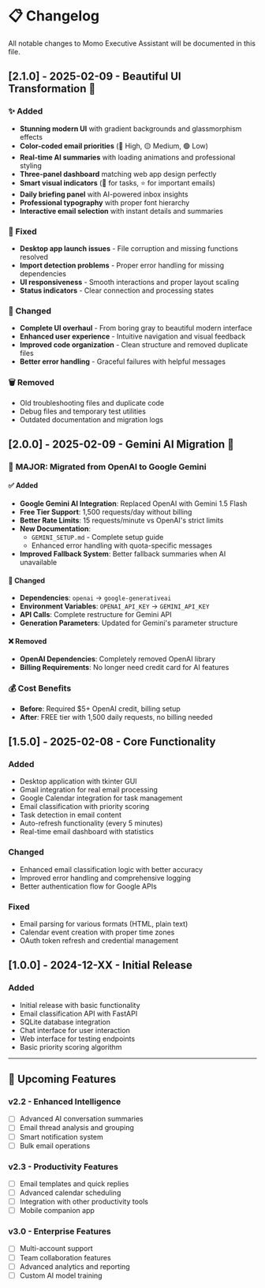 # 📋 Changelog

All notable changes to Momo Executive Assistant will be documented in this file.

## [2.1.0] - 2025-02-09 - Beautiful UI Transformation 🎨

### ✨ Added
- **Stunning modern UI** with gradient backgrounds and glassmorphism effects
- **Color-coded email priorities** (🔴 High, 🟡 Medium, 🟢 Low)
- **Real-time AI summaries** with loading animations and professional styling
- **Three-panel dashboard** matching web app design perfectly
- **Smart visual indicators** (📅 for tasks, ⭐ for important emails)
- **Daily briefing panel** with AI-powered inbox insights
- **Professional typography** with proper font hierarchy
- **Interactive email selection** with instant details and summaries

### 🔧 Fixed
- **Desktop app launch issues** - File corruption and missing functions resolved
- **Import detection problems** - Proper error handling for missing dependencies
- **UI responsiveness** - Smooth interactions and proper layout scaling
- **Status indicators** - Clear connection and processing states

### 🎯 Changed
- **Complete UI overhaul** - From boring gray to beautiful modern interface
- **Enhanced user experience** - Intuitive navigation and visual feedback
- **Improved code organization** - Clean structure and removed duplicate files
- **Better error handling** - Graceful failures with helpful messages

### 🗑️ Removed
- Old troubleshooting files and duplicate code
- Debug files and temporary test utilities
- Outdated documentation and migration logs

## [2.0.0] - 2025-02-09 - Gemini AI Migration 🤖

### 🚀 **MAJOR: Migrated from OpenAI to Google Gemini**

#### ✅ Added
- **Google Gemini AI Integration**: Replaced OpenAI with Gemini 1.5 Flash
- **Free Tier Support**: 1,500 requests/day without billing
- **Better Rate Limits**: 15 requests/minute vs OpenAI's strict limits
- **New Documentation**: 
  - `GEMINI_SETUP.md` - Complete setup guide
  - Enhanced error handling with quota-specific messages
- **Improved Fallback System**: Better fallback summaries when AI unavailable

#### 🔄 Changed
- **Dependencies**: `openai` → `google-generativeai`
- **Environment Variables**: `OPENAI_API_KEY` → `GEMINI_API_KEY`
- **API Calls**: Complete restructure for Gemini API
- **Generation Parameters**: Updated for Gemini's parameter structure

#### ❌ Removed
- **OpenAI Dependencies**: Completely removed OpenAI library
- **Billing Requirements**: No longer need credit card for AI features

### 💰 **Cost Benefits**
- **Before**: Required $5+ OpenAI credit, billing setup
- **After**: FREE tier with 1,500 daily requests, no billing needed

## [1.5.0] - 2025-02-08 - Core Functionality

### Added
- Desktop application with tkinter GUI
- Gmail integration for real email processing
- Google Calendar integration for task management
- Email classification with priority scoring
- Task detection in email content
- Auto-refresh functionality (every 5 minutes)
- Real-time email dashboard with statistics

### Changed
- Enhanced email classification logic with better accuracy
- Improved error handling and comprehensive logging
- Better authentication flow for Google APIs

### Fixed
- Email parsing for various formats (HTML, plain text)
- Calendar event creation with proper time zones
- OAuth token refresh and credential management

## [1.0.0] - 2024-12-XX - Initial Release

### Added
- Initial release with basic functionality
- Email classification API with FastAPI
- SQLite database integration
- Chat interface for user interaction
- Web interface for testing endpoints
- Basic priority scoring algorithm

---

## 🎯 Upcoming Features

### **v2.2 - Enhanced Intelligence**
- [ ] Advanced AI conversation summaries
- [ ] Email thread analysis and grouping
- [ ] Smart notification system
- [ ] Bulk email operations

### **v2.3 - Productivity Features**
- [ ] Email templates and quick replies
- [ ] Advanced calendar scheduling
- [ ] Integration with other productivity tools
- [ ] Mobile companion app

### **v3.0 - Enterprise Features**
- [ ] Multi-account support
- [ ] Team collaboration features
- [ ] Advanced analytics and reporting
- [ ] Custom AI model training